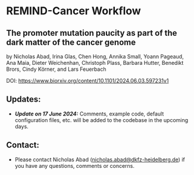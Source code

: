 # REMIND-Cancer Workflow

## The promoter mutation paucity as part of the dark matter of the cancer genome 
by Nicholas Abad, Irina Glas, Chen Hong, Annika Small, Yoann Pageaud, Ana Maia, Dieter Weichenhan, Christoph Plass, Barbara Hutter, Benedikt Brors, Cindy Körner, and Lars Feuerbach

DOI: https://www.biorxiv.org/content/10.1101/2024.06.03.597231v1

## Updates:
- **_Update on 17 June 2024:_** Comments, example code, default configuration files, etc. will be added to the codebase in the upcoming days.


## Contact:
- Please contact Nicholas Abad (nicholas.abad@dkfz-heidelberg.de) if you have any questions, comments or concerns.
